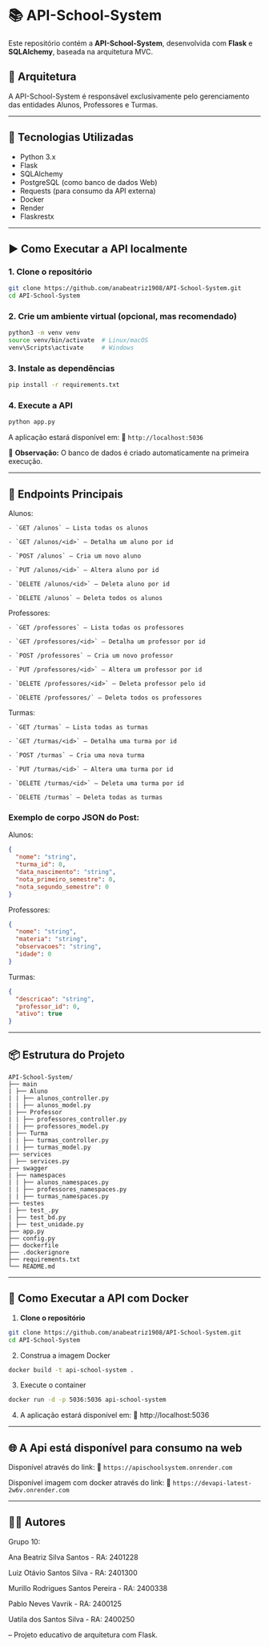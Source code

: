 
# 📚 API-School-System

Este repositório contém a **API-School-System**, desenvolvida com **Flask** e **SQLAlchemy**, baseada na arquitetura MVC.

## 🧩 Arquitetura

A API-School-System é responsável exclusivamente pelo gerenciamento das entidades Alunos, Professores e Turmas.

---

## 🚀 Tecnologias Utilizadas

- Python 3.x
- Flask
- SQLAlchemy
- PostgreSQL (como banco de dados Web)
- Requests (para consumo da API externa)
- Docker
- Render
- Flaskrestx
  
---

## ▶️ Como Executar a API localmente

### 1. Clone o repositório

```bash
git clone https://github.com/anabeatriz1908/API-School-System.git
cd API-School-System
```

### 2. Crie um ambiente virtual (opcional, mas recomendado)

```bash
python3 -m venv venv
source venv/bin/activate  # Linux/macOS
venv\Scripts\activate     # Windows
```

### 3. Instale as dependências

```bash
pip install -r requirements.txt
```

### 4. Execute a API

```bash
python app.py
```

A aplicação estará disponível em:
📍 `http://localhost:5036`

📝 **Observação:** O banco de dados é criado automaticamente na primeira execução.

---

## 📡 Endpoints Principais

Alunos:

    - `GET /alunos` – Lista todas os alunos

    - `GET /alunos/<id>` – Detalha um aluno por id

    - `POST /alunos` – Cria um novo aluno

    - `PUT /alunos/<id>` – Altera aluno por id

    - `DELETE /alunos/<id>` – Deleta aluno por id

    - `DELETE /alunos` – Deleta todos os alunos

Professores:

    - `GET /professores` – Lista todas os professores

    - `GET /professores/<id>` – Detalha um professor por id

    - `POST /professores` – Cria um novo professor

    - `PUT /professores/<id>` – Altera um professor por id

    - `DELETE /professores/<id>` – Deleta professor pelo id

    - `DELETE /professores/` – Deleta todos os professores


Turmas:

    - `GET /turmas` – Lista todas as turmas
    
    - `GET /turmas/<id>` – Detalha uma turma por id

    - `POST /turmas` – Cria uma nova turma

    - `PUT /turmas/<id>` – Altera uma turma por id

    - `DELETE /turmas/<id>` – Deleta uma turma por id

    - `DELETE /turmas` – Deleta todas as turmas
    

### Exemplo de corpo JSON do Post:

Alunos:
```json
{
  "nome": "string",
  "turma_id": 0,
  "data_nascimento": "string",
  "nota_primeiro_semestre": 0,
  "nota_segundo_semestre": 0
}
```

Professores:
```json
{
  "nome": "string",
  "materia": "string",
  "observacoes": "string",
  "idade": 0
}
```

Turmas:
```json
{
  "descricao": "string",
  "professor_id": 0,
  "ativo": true
}
```

---


## 📦 Estrutura do Projeto

```
API-School-System/
├── main
| ├── Aluno
| | ├── alunos_controller.py
| | ├── alunos_model.py
| ├── Professor
| | ├── professores_controller.py
| | ├── professores_model.py
| ├── Turma
| | ├── turmas_controller.py
| | ├── turmas_model.py
├── services
| ├── services.py
├── swagger
| ├── namespaces
| | ├── alunos_namespaces.py
| | ├── professores_namespaces.py
| | ├── turmas_namespaces.py
├── testes
| ├── test_.py
| ├── test_bd.py
| ├── test_unidade.py
├── app.py
├── config.py
├── dockerfile
├── .dockerignore
├── requirements.txt
└── README.md
```
---

## 🐳 Como Executar a API com Docker

1. **Clone o repositório**

```bash
git clone https://github.com/anabeatriz1908/API-School-System.git
cd API-School-System
```

2. Construa a imagem Docker

```bash
docker build -t api-school-system .
```

3. Execute o container

```bash
docker run -d -p 5036:5036 api-school-system
```

4. A aplicação estará disponível em:
📍 http://localhost:5036


---

## 🌐 A Api está disponível para consumo na web

Disponível através do link:
📍 `https://apischoolsystem.onrender.com`


Disponível imagem com docker através do link:
📍 `https://devapi-latest-2w6v.onrender.com`

---

## 🧑‍💻 Autores

Grupo 10:

Ana Beatriz Silva Santos - RA: 2401228

Luiz Otávio Santos Silva - RA: 2401300

Murillo Rodrigues Santos Pereira - RA: 2400338

Pablo Neves Vavrik - RA: 2400125

Uatila dos Santos Silva - RA: 2400250


– Projeto educativo de arquitetura com Flask.

